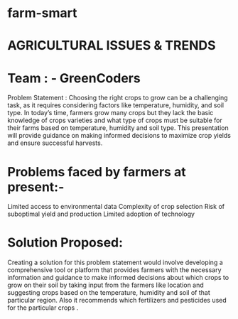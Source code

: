 # farm-smart
# AGRICULTURAL  ISSUES  &  TRENDS
# Team : -  GreenCoders

Problem Statement :
Choosing the right crops to grow can be a challenging task, as it requires considering factors like temperature, humidity, and soil type. In today’s time, farmers grow many crops but they lack the basic knowledge of crops varieties and what type of crops must be suitable for their farms based on temperature, humidity and soil type. This presentation will provide guidance on making informed decisions to maximize crop yields and ensure successful harvests.

# Problems faced by farmers at present:-

Limited access to environmental data
Complexity of crop selection
Risk of suboptimal yield and production
Limited adoption of technology


# Solution Proposed:
Creating a solution for this problem statement  would involve developing a comprehensive  tool or platform that  provides  farmers  with the necessary information and guidance to make informed decisions about which crops to grow on their soil by taking input from the farmers like location and suggesting crops  based on the temperature, humidity and soil of that particular region. Also it recommends  which  fertilizers  and pesticides used for the particular crops .



